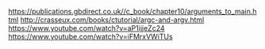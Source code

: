 https://publications.gbdirect.co.uk//c_book/chapter10/arguments_to_main.html
http://crasseux.com/books/ctutorial/argc-and-argv.html
https://www.youtube.com/watch?v=aP1ijjeZc24
https://www.youtube.com/watch?v=iFMrxVWiTUs
